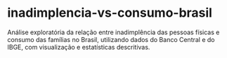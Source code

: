 # inadimplencia-vs-consumo-brasil
Análise exploratória da relação entre inadimplência das pessoas físicas e consumo das famílias no Brasil, utilizando dados do Banco Central e do IBGE, com visualização e estatísticas descritivas.
